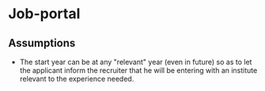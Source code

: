 # Job-portal

## Assumptions
* The start year can be at any "relevant" year (even in future) so as to let the applicant inform the recruiter that he
will be entering with an institute relevant to the experience needed.